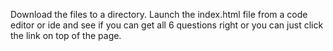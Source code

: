 Download the files to a directory.
Launch the index.html file from a code editor or ide and see if you can get all 6 questions right or you can just click the link on top of the page.
